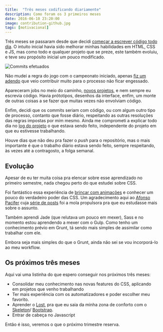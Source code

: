 ```yaml
---
title:  "Três meses codificando diariamente"
description: Como foram os 3 primeiros meses
date: 2016-06-10 23:20:00
image: contribution-github.jpg
tags: [motivacional]
---
```


Três meses se passaram desde que decidi [começar a escrever código todo dia](http://jonathanslima.github.io/2016/projeto-coding-everyday/). O intuito inicial havia sido melhorar minhas habilidades em HTML, CSS e JS, mas como todo e qualquer projeto que se preze, este também evoluiu, e teve seu propósito inicial um pouco modificado.

![Commits efetuados](../../assets/images/contribution-github.jpg)

Não mudei a regra do jogo com o campeonato iniciado, apenas [fiz um adendo](https://github.com/jonathanslima/projeto-coding-everyday/blob/master/regras.md) que veio contribuir muito para o processo não ficar engessado. 

Apareceram jobs no meio do caminho, [novos projetos](https://github.com/training-projects), e nem sempre eu escrevia código. Havia prótotipos, desenhos da interface, enfim, um monte de outras coisas a se fazer que muitas vezes não envolviam código.

Enfim, decidi que os commits seriam com código, ou com algum outro tipo de processo, contanto que fosse diário, respeitando as outras resoluções das regras impostas por mim mesmo. Ainda me comprometi a explicar todo dia no [log do projeto](http://jonathanslima.github.io/2016/projeto-coding-everyday/) o que estava sendo feito, independente do projeto em que eu estivesse trabalhando.

Houve dias que não deu pra fazer o *push* para o repositório, mas o mais importante é que o trabalho diário estava sendo feito, sempre respeitando, às vezes até a contragosto, a folga semanal.

## Evolução

Apesar de eu ter muita coisa pra elencar sobre esse aprendizado no primeiro semestre, nada chegou perto do que estudei sobre CSS.

Foi fantástico essa experiência de [brincar com animações](https://codepen.io/jonathanslima/) e conhecer um pouco do verdadeiro poder das CSS. Um agradecimento aqui ao [Afonso Pacifer](https://twitter.com/afonsopacifer) cuja [série de posts](http://codepen.io/afonsopacifer/post/hora-de-aventura-com-css-1-formas-basicas) foi a mola propulsora pra que eu estudasse mais sobre o assunto.

Também aprendi Jade (que relutava um pouco em mexer), Sass e no momento estou aprendendo a mexer com o Gulp. Como tenho um conhecimento prévio em Grunt, tá sendo mais simples de assimilar como trabalhar com ele. 

Embora seja mais simples do que o Grunt, ainda não sei se vou incorporá-lo ao meu workflow.

## Os próximos três meses

Aqui vai uma listinha do que espero conseguir nos próximos três meses:

+ Consolidar meu conhecimento nas novas features do CSS, aplicando em projetos que venho trabalhando
+ Ter mais experiência com os automatizadores e poder escolher meu favorito. 
+ Aprender o [Lost](https://github.com/peterramsing/lost), pra que eu saia da minha zona de conforto com o [Skeleton](http://getskeleton.com/)/ [Bootstrap](http://getbootstrap.com/).
+ Entrar de cabeça no Javascript

Então é isso, veremos o que o próximo trimestre reserva.

